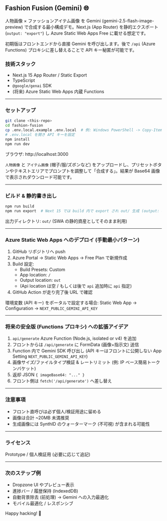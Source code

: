 ## Fashion Fusion (Gemini) 🌐

人物画像 × ファッションアイテム画像 を Gemini (gemini-2.5-flash-image-preview) で合成する最小構成デモ。Next.js (App Router) を静的エクスポート (`output: "export"`) し Azure Static Web Apps Free に載せる想定です。

初期版はフロントエンドから直接 Gemini を呼び出します。後で `/api` (Azure Functions) プロキシに差し替えることで API キー秘匿が可能です。

### 技術スタック

- Next.js 15 App Router / Static Export
- TypeScript
- `@google/genai` SDK
- (将来) Azure Static Web Apps 内蔵 Functions

---

### セットアップ

```bash
git clone <this-repo>
cd fashion-fusion
cp .env.local.example .env.local  # 例: Windows PowerShell -> Copy-Item .env.local.example .env.local
# .env.local を開き API キーを設定
npm install
npm run dev
```

ブラウザ: http://localhost:3000

`人物画像` と `アイテム画像` (帽子/服/ズボンなど) をアップロードし、プリセットボタンやテキストエリアでプロンプトを調整して「合成する」。結果が Base64 画像で表示されダウンロード可能です。

---

### ビルド & 静的書き出し

```bash
npm run build
npm run export  # Next 15 では build 内で export され out/ 生成 (output: export 指定時)
```

出力ディレクトリ: `out/` (SWA の静的資産としてそのまま利用)

---

### Azure Static Web Apps へのデプロイ (手動最小パターン)

1. GitHub リポジトリへ push
2. Azure Portal -> Static Web Apps -> Free Plan で新規作成
3. Build 設定:
   - Build Presets: Custom
   - App location: `/`
   - Output location: `out`
   - (Api location は空 / もしくは後で `api` 追加時に `api` 指定)
4. GitHub Action が走り完了後 URL で確認

環境変数 (API キー) をポータルで設定する場合: Static Web App -> Configuration -> `NEXT_PUBLIC_GEMINI_API_KEY`

---

### 将来の安全版 (Functions プロキシ) への拡張アイデア

1. `api/generate` Azure Function (Node.js, isolated or v4) を追加
2. フロントからは `/api/generate` に FormData (画像+指示文) 送信
3. Function 内で Gemini SDK 呼び出し (API キーはフロントに公開しない App Setting `NEXT_PUBLIC_GEMINI_API_KEY`)
4. 画像サイズ/ファイルタイプ検証 & レートリミット (例: IP ベース簡易トークンバケット)
5. 返却 JSON `{ imageBase64: "..." }`
6. フロント側は `fetch('/api/generate')` へ差し替え

---

### 注意事項

- フロント直呼びは必ず個人/検証用途に留める
- 画像は合計 ~20MB 未満推奨
- 生成画像には SynthID のウォーターマーク (不可視) が含まれる可能性

---

### ライセンス

Prototype / 個人検証用 (必要に応じて追記)

---

### 次のステップ例

- Dropzone UI やプレビュー表示
- 進捗バー / 履歴保持 (IndexedDB)
- 自動背景除去 (前処理) → Gemini への入力最適化
- モバイル最適化 / レスポンシブ

Happy hacking! 🍌

